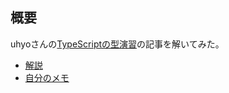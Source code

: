 ## 概要
uhyoさんの[TypeScriptの型演習](https://qiita.com/uhyo/items/e4f54ef3b87afdd65546#3-1-%E9%85%8D%E5%88%97%E3%81%8B%E3%82%89map%E3%82%92%E4%BD%9C%E3%82%8B)の記事を解いてみた。

- [解説](https://qiita.com/uhyo/items/0e7821ce494024c98da5)
- [自分のメモ](https://zenn.dev/gunners6518/scraps/41f068aa2f4f9e)
